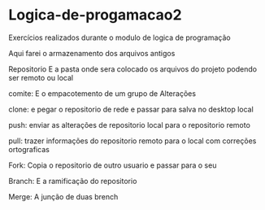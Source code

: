# Logica-de-progamacao2
Exercícios realizados durante o modulo de logica de programação 


Aqui farei o armazenamento dos arquivos antigos

Repositorio E a pasta onde sera colocado os arquivos do projeto podendo ser remoto ou local  

comite: E o empacotemento de um grupo de Alterações
 
clone: e pegar o repositorio de rede e passar para salva no desktop local

push: enviar as alterações de repositorio local para o repositorio remoto

pull: trazer informações do repositorio remoto para o local com correções ortograficas

Fork: Copia o repositorio de outro usuario e passar para o seu

Branch: E a ramificação do repositorio

Merge: A junção de duas brench
